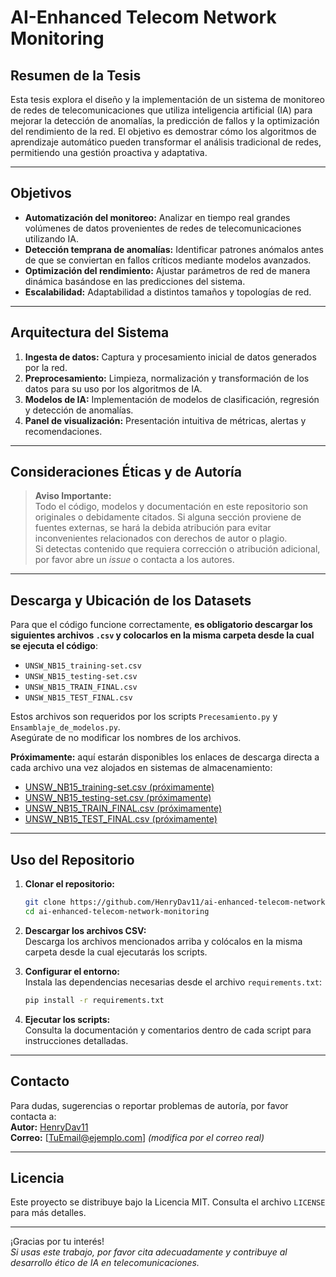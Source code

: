 # AI-Enhanced Telecom Network Monitoring

## Resumen de la Tesis

Esta tesis explora el diseño y la implementación de un sistema de monitoreo de redes de telecomunicaciones que utiliza inteligencia artificial (IA) para mejorar la detección de anomalías, la predicción de fallos y la optimización del rendimiento de la red. El objetivo es demostrar cómo los algoritmos de aprendizaje automático pueden transformar el análisis tradicional de redes, permitiendo una gestión proactiva y adaptativa.

---

## Objetivos

- **Automatización del monitoreo:** Analizar en tiempo real grandes volúmenes de datos provenientes de redes de telecomunicaciones utilizando IA.
- **Detección temprana de anomalías:** Identificar patrones anómalos antes de que se conviertan en fallos críticos mediante modelos avanzados.
- **Optimización del rendimiento:** Ajustar parámetros de red de manera dinámica basándose en las predicciones del sistema.
- **Escalabilidad:** Adaptabilidad a distintos tamaños y topologías de red.

---

## Arquitectura del Sistema

1. **Ingesta de datos:** Captura y procesamiento inicial de datos generados por la red.
2. **Preprocesamiento:** Limpieza, normalización y transformación de los datos para su uso por los algoritmos de IA.
3. **Modelos de IA:** Implementación de modelos de clasificación, regresión y detección de anomalías.
4. **Panel de visualización:** Presentación intuitiva de métricas, alertas y recomendaciones.

---

## Consideraciones Éticas y de Autoría

> **Aviso Importante:**  
> Todo el código, modelos y documentación en este repositorio son originales o debidamente citados. Si alguna sección proviene de fuentes externas, se hará la debida atribución para evitar inconvenientes relacionados con derechos de autor o plagio.  
> Si detectas contenido que requiera corrección o atribución adicional, por favor abre un _issue_ o contacta a los autores.

---

## Descarga y Ubicación de los Datasets

Para que el código funcione correctamente, **es obligatorio descargar los siguientes archivos `.csv` y colocarlos en la misma carpeta desde la cual se ejecuta el código**:

- `UNSW_NB15_training-set.csv`
- `UNSW_NB15_testing-set.csv`
- `UNSW_NB15_TRAIN_FINAL.csv`
- `UNSW_NB15_TEST_FINAL.csv`

Estos archivos son requeridos por los scripts `Precesamiento.py` y `Ensamblaje_de_modelos.py`.  
Asegúrate de no modificar los nombres de los archivos.

**Próximamente:** aquí estarán disponibles los enlaces de descarga directa a cada archivo una vez alojados en sistemas de almacenamiento:

- [UNSW_NB15_training-set.csv (próximamente)](URL_PENDIENTE)
- [UNSW_NB15_testing-set.csv (próximamente)](URL_PENDIENTE)
- [UNSW_NB15_TRAIN_FINAL.csv (próximamente)](URL_PENDIENTE)
- [UNSW_NB15_TEST_FINAL.csv (próximamente)](URL_PENDIENTE)

---

## Uso del Repositorio

1. **Clonar el repositorio:**
   ```bash
   git clone https://github.com/HenryDav11/ai-enhanced-telecom-network-monitoring.git
   cd ai-enhanced-telecom-network-monitoring
   ```

2. **Descargar los archivos CSV:**  
   Descarga los archivos mencionados arriba y colócalos en la misma carpeta desde la cual ejecutarás los scripts.

3. **Configurar el entorno:**  
   Instala las dependencias necesarias desde el archivo `requirements.txt`:
   ```bash
   pip install -r requirements.txt
   ```

4. **Ejecutar los scripts:**  
   Consulta la documentación y comentarios dentro de cada script para instrucciones detalladas.

---

## Contacto

Para dudas, sugerencias o reportar problemas de autoría, por favor contacta a:  
**Autor:** [HenryDav11](https://github.com/HenryDav11)  
**Correo:** [TuEmail@ejemplo.com] _(modifica por el correo real)_

---

## Licencia

Este proyecto se distribuye bajo la Licencia MIT. Consulta el archivo `LICENSE` para más detalles.

---

¡Gracias por tu interés!  
_Si usas este trabajo, por favor cita adecuadamente y contribuye al desarrollo ético de IA en telecomunicaciones._